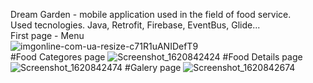 Dream Garden - mobile application used in the field of food service. <br>
Used tecnologies.
  Java, Retrofit, Firebase, EventBus, Glide... <br>
First page - Menu  <br> 
![imgonline-com-ua-resize-c71R1uANIDefT9](https://user-images.githubusercontent.com/81712603/123288385-93300680-d520-11eb-8d68-ba2b1ccc9207.jpg) <br>
#Food Categores page
![Screenshot_1620842424](https://user-images.githubusercontent.com/81712603/123289231-51ec2680-d521-11eb-814d-dfc7fe1aaaf7.png)
#Food Details page
![Screenshot_1620842474](https://user-images.githubusercontent.com/81712603/123289175-439e0a80-d521-11eb-8842-fece351394d1.png)
#Galery page
![Screenshot_1620842674](https://user-images.githubusercontent.com/81712603/123288918-08034080-d521-11eb-9fa6-a636d090ee4c.png)
